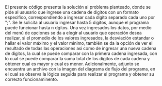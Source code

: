 El presente código presenta la solución al problema planteado, donde se pide al ususario que ingrese una cadena de digitos con un formato especifico, correspondiendo a ingresar cada digito separado cada uno por ";". Se le solicita al usuario ingresar hasta 5 digitos, aunque el programa puede funcionar hasta n dgitos.
Una vez ingresados los datos, por medio del menú de opciones se da a elegir al usuario que operación desea realizar, si el promedio de los valores ingresados, la desviación estandar o hallar el valor máximo y el valor mínimo, también se da la opción de ver el resultado de todas las operaciones asi como de ingresar una nueva cadena de digitos, la cual se puede comparar con la primera cadena ingresada, con lo cual se puede comparar la suma total de los digitos de cada cadena y obtener cual es mayor y cual es menor.
Adicionalmente, adjunto se encuentra un archivo con la imagen del diagrama de flujo del programa, en el cual se observa la lógica seguida para realizar el programa y obtener su correcto funcionaminento. 
